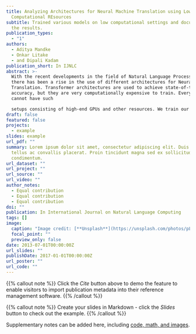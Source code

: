 ```yaml
---
title: Analyzing Architectures for Neural Machine Translation using Low
  Computational REsources
subtitle: Trained various models on low computational settings and documented
  the results.
publication_types:
  - "1"
authors:
  - Aditya Mandke
  - Onkar Litake
  - and Dipali Kadam
publication_short: In IJNLC
abstract: >-
  With the recent developments in the field of Natural Language Processing,
  there has been a rise in the use of different architectures for Neural Machine
  Translation. Transformer architectures are used to achieve state-of-the-art
  accuracy, but they are very computationally expensive to train. Everyone
  cannot have such

  setups consisting of high-end GPUs and other resources. We train our models on low computational resources and investigate the results. As expected, transformers outperformed other architectures, but there were some surprising results. Transformers consisting of more encoders and decoders took more time to train but had fewer BLEU scores. LSTM performed well in the experiment and took comparatively less time to train than transformers, making it suitable to use in situations having time constraints.
draft: false
featured: false
projects:
  - example
slides: example
url_pdf: ""
summary: Lorem ipsum dolor sit amet, consectetur adipiscing elit. Duis posuere
  tellus ac convallis placerat. Proin tincidunt magna sed ex sollicitudin
  condimentum.
url_dataset: ""
url_project: ""
url_source: ""
url_video: ""
author_notes:
  - Equal contribution
  - Equal contribution
  - Equal contribution
doi: ""
publication: In International Journal on Natural Language Computing
tags: []
image:
  caption: "Image credit: [**Unsplash**](https://unsplash.com/photos/pLCdAaMFLTE)"
  focal_point: ""
  preview_only: false
date: 2013-07-01T00:00:00Z
url_slides: ""
publishDate: 2017-01-01T00:00:00Z
url_poster: ""
url_code: ""
---
```


{{% callout note %}}
Click the *Cite* button above to demo the feature to enable visitors to import publication metadata into their reference management software.
{{% /callout %}}

{{% callout note %}}
Create your slides in Markdown - click the *Slides* button to check out the example.
{{% /callout %}}

Supplementary notes can be added here, including [code, math, and images](https://wowchemy.com/docs/writing-markdown-latex/).
